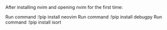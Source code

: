 After installing nvim and opening nvim for the first time:

Run command :!pip install neovim
Run command :!pip install debugpy
Run command :!pip install isort
